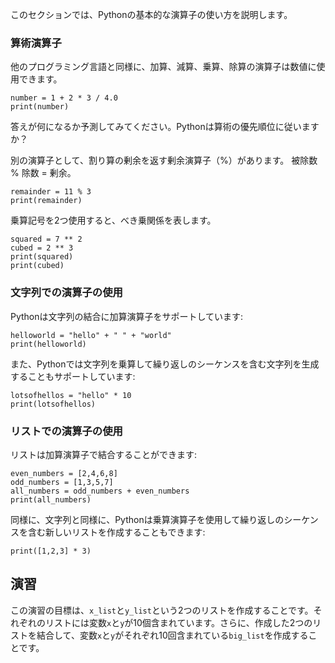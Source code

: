 このセクションでは、Pythonの基本的な演算子の使い方を説明します。

### 算術演算子      

他のプログラミング言語と同様に、加算、減算、乗算、除算の演算子は数値に使用できます。<br>

    number = 1 + 2 * 3 / 4.0
    print(number)

答えが何になるか予測してみてください。Pythonは算術の優先順位に従いますか？

別の演算子として、割り算の剰余を返す剰余演算子（%）があります。 被除数 % 除数 = 剰余。

    remainder = 11 % 3
    print(remainder)

乗算記号を2つ使用すると、べき乗関係を表します。

    squared = 7 ** 2
    cubed = 2 ** 3
    print(squared)
    print(cubed)

### 文字列での演算子の使用

Pythonは文字列の結合に加算演算子をサポートしています:

    helloworld = "hello" + " " + "world"
    print(helloworld)

また、Pythonでは文字列を乗算して繰り返しのシーケンスを含む文字列を生成することもサポートしています:

    lotsofhellos = "hello" * 10
    print(lotsofhellos)

### リストでの演算子の使用

リストは加算演算子で結合することができます:

    even_numbers = [2,4,6,8]
    odd_numbers = [1,3,5,7]
    all_numbers = odd_numbers + even_numbers
    print(all_numbers)

同様に、文字列と同様に、Pythonは乗算演算子を使用して繰り返しのシーケンスを含む新しいリストを作成することもできます:

    print([1,2,3] * 3)

演習
--------

この演習の目標は、`x_list`と`y_list`という2つのリストを作成することです。それぞれのリストには変数`x`と`y`が10個含まれています。さらに、作成した2つのリストを結合して、変数`x`と`y`がそれぞれ10回含まれている`big_list`を作成することです。